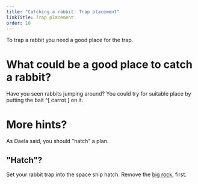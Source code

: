 ```yaml
---
title: "Catching a rabbit: Trap placement"
linkTitle: Trap placement
order: 10
---
```


To trap a rabbit you need a good place for the trap.

# What could be a good place to catch a rabbit?
Have you seen rabbits jumping around? You could try for suitable place by putting the bait ^[ carrot ] on it.

# More hints?
As Daela said, you should "hatch" a plan.

## "Hatch"?
Set your rabbit trap into the space ship hatch. Remove the [big rock](../bigrock.md), first.
